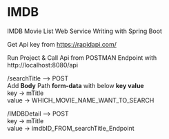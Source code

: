 # IMDB
IMDB Movie List Web Service
Writing with Spring Boot

Get Api key from https://rapidapi.com/

Run Project & Call Api from POSTMAN Endpoint with http://localhost:8080/api
 
 /searchTitle --> POST <br/>
 Add <b>Body</b> Path <b>form-data</b> with below <b>key value</b><br/>
 key   -> mTitle <br/>
 value -> WHICH_MOVIE_NAME_WANT_TO_SEARCH <br/>
 
 /IMDBDetail --> POST <br/>
 key    -> mTitle <br/>
 value  -> imdbID_FROM_searchTitle_Endpoint <br/>




